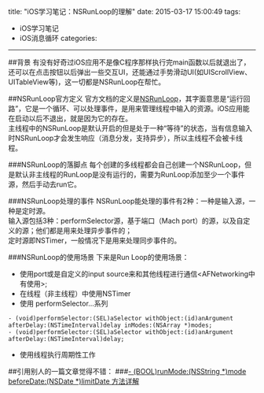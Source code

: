 title: "iOS学习笔记：NSRunLoop的理解"
date: 2015-03-17 15:00:49
tags: 
- iOS学习笔记
- iOS消息循环
categories: 
---
##背景
有没有好奇过iOS应用不是像C程序那样执行完main函数以后就退出了，还可以在点击按钮以后弹出一些交互UI，还能通过手势滑动UI(如UIScrollView、UITableView等)，这一切都是NSRunLoop在帮忙。
<!--more-->

##NSRunLoop官方定义
官方文档的定义是[NSRunLoop](https://developer.apple.com/library/ios/documentation/Cocoa/Reference/Foundation/Classes/NSRunLoop_Class/index.html#//apple_ref/doc/uid/TP40003725)，其字面意思是“运行回路”，它是一个循环、可以处理事件，是用来管理线程中输入的资源。iOS应用能在启动以后不退出，就是因为它的存在。  
主线程中的NSRunLoop是默认开启的但是处于一种“等待”的状态，当有信息输入时NSRunLoop才会发生响应（消息分发，支持异步），所以主线程不会被卡线程。 

###NSRunLoop的落脚点
每个创建的多线程都会自己创建一个NSRunLoop，但是默认非主线程的RunLoop是没有运行的，需要为RunLoop添加至少一个事件源，然后手动去run它。

###NSRunLoop处理的事件
NSRunLoop能处理的事件有2种：一种是输入源，一种是定时源。  
输入源包括3种：performSelector源，基于端口（Mach port）的源，以及自定义的源；他们都是用来处理异步事件的；  
定时源即NSTimer，一般情况下是用来处理同步事件的。

###NSRunLoop的使用场景
下来是Run Loop的使用场景：  

* 使用port或是自定义的input source来和其他线程进行通信<AFNetworking中有使用>;
* 在线程（非主线程）中使用NSTimer
* 使用 performSelector...系列
``` objc
- (void)performSelector:(SEL)aSelector withObject:(id)anArgument afterDelay:(NSTimeInterval)delay inModes:(NSArray *)modes;  
- (void)performSelector:(SEL)aSelector withObject:(id)anArgument afterDelay:(NSTimeInterval)delay;  
```
* 使用线程执行周期性工作


##引用别人的一篇文章觉得不错：
###[- (BOOL)runMode:(NSString *)mode beforeDate:(NSDate *)limitDate 方法详解](http://blog.csdn.net/wjsxiaoweige/article/details/38318733)

